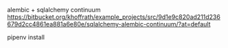 alembic + sqlalchemy continuum
https://bitbucket.org/khoffrath/example_projects/src/9d1e9c820ad211d236679d2cc4861ea881a6e80e/sqlalchemy-alembic-continuum/?at=default


pipenv install
